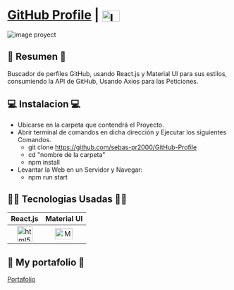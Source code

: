# [GitHub Profile]("") | [<img align="center" src="https://raw.githubusercontent.com/rahuldkjain/github-profile-readme-generator/master/src/images/icons/Social/linked-in-alt.svg" alt="Logo Linkedin" height="25" width="40" />](https://www.linkedin.com/in/sebastian-prado-escobar-dev/)

![image proyect](https://i.postimg.cc/rmF0LKnm/React-App-Google-Chrome-21-12-2022-1-10-03-p-m.png)

## 📜 Resumen 📜

Buscador de perfiles GitHub, usando React.js y Material UI para sus estilos, consumiendo la API de GitHub, Usando Axios para las Peticiones.

## 💻 Instalacion 💻

-  Ubicarse en la carpeta que contendrá el Proyecto.
-  Abrir terminal de comandos en dicha dirección y Ejecutar los siguientes Comandos.
   -  git clone https://github.com/sebas-pr2000/GitHub-Profile
   -  cd "nombre de la carpeta"
   -  npm install
-  Levantar la Web en un Servidor y Navegar:
   -  npm run start

## 👨‍💻 Tecnologias Usadas 👨‍💻

<table>
   <thead>
      <tr>
         <th>React.js</th>
         <th>Material UI</th>
      </tr>
   </thead>
   <tbody>
      <tr>
         <td align="center">
            <img
               src="https://upload.wikimedia.org/wikipedia/commons/thumb/4/47/React.svg/1200px-React.svg.png"
               alt="html5"
               width="35"
            />
         </td>
         <td align="center">
            <img
               src="https://cdn.worldvectorlogo.com/logos/material-ui-1.svg"
               alt="Material UI"
               width="40"
               height="25"
            />
         </td>
      </tr>
   </tbody>
</table>

## 💼 My portafolio 💼

[Portafolio](https://sebastian-portafolio-dev.vercel.app/)
